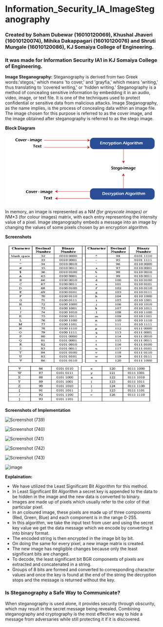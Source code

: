 # Information_Security_IA_ImageSteganography
### Created by Soham Dubewar (16010120069), Khushal Jhaveri (16010120074), Mihika Dakappagari (16010120076) and Shruti Mungale (16010120086), KJ Somaiya College of Engineering.
### It was made for Information Security IA1 in KJ Somaiya College of Engineering.

**Image Steganography:** Steganography is derived from two Greek words:'stegos,' which means 'to cover,' and 'grayfia,' which means 'writing,' thus translating to 'covered writing,' or 'hidden writing.' Steganography is a method of concealing sensitive information by embedding it in an audio, video, image, or text file. It is one of the techniques used to protect confidential or sensitive data from malicious attacks. Image Steganography, as the name implies, is the process of concealing data within an image file. The image chosen for this purpose is referred to as the cover image, and the image obtained after steganography is referred to as the stego image.

**Block Diagram**

![Pic]( https://github.com/Mihika135/Information_Security_IA_ImageSteganography/blob/main/images/image1.png?raw=true)

In memory, an image is represented as a N*M (for greyscale images) or N*M*3 (for colour images) matrix, with each entry representing the intensity value of a pixel. Image steganography embeds a message into an image by changing the values of some pixels chosen by an encryption algorithm.

**Screenshots**

![Pic]( https://github.com/Mihika135/Information_Security_IA_ImageSteganography/blob/main/images/image2.png?raw=true)

**Screenshots of Implementation**

![Screenshot (739)](https://user-images.githubusercontent.com/91322195/219712671-c6fc6941-971c-4c77-9c7d-d6bd2afdbbfc.png)

![Screenshot (740)](https://user-images.githubusercontent.com/91322195/219712717-ffac08e9-2083-4e33-b651-891f60ebd672.png)

![Screenshot (741)](https://user-images.githubusercontent.com/91322195/219712775-aa9fab50-7408-4412-a8b6-d87d68934289.png)

![Screenshot (742)](https://user-images.githubusercontent.com/91322195/219712815-936b180c-bad0-4c32-90b0-a719128db6c1.png)

![Screenshot (743)](https://user-images.githubusercontent.com/91322195/219712842-f486a0f3-ef01-4092-883a-9bc021f71318.png)

![image](https://user-images.githubusercontent.com/91322195/219716326-1f6d644f-23d1-41d0-a07c-eb675979d1ed.png)

**Explaination:**

- We have utilized the Least Significant Bit Algorithm for this method.
- In Least Significant Bit Algorithm a secret key is appended to the data to be hidden in the image and the new data is converted to binary.
- Images are made up of pixels which usually refer to the color of that particular pixel. 
- In an coloured image, these pixels are made up of three components (Red, Green, Blue) and each component is in the range 0-255.
- In this algorithm, we take the input text from user and using the secret key value we get the data message which we encode by converting it into binary format. 
- The encoded string is then encrypted in the image bit by bit.
- On doing the same for every pixel, a new image matrix is created.
- The new image has negligible changes because only the least significant bits are changed.
- To decode, the least significant bit BGR components of pixels are extracted and concatenated in a string.
- Groups of 8 bits are formed and converted to corresponding character values and once the key is found at the end of the string the decryption stops and the message is returned without the key.

### Is Steganography a Safe Way to Communicate?

When steganography is used alone, it provides security through obscurity, which may result in the secret message being revealed. Combining steganography and cryptography is the most effective way to hide a message from adversaries while still protecting it if it is discovered.

